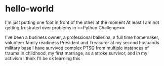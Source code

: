 # hello-world
I'm just putting one foot in front of the other at the moment
At least I am not getting frustrated over problems in ==Python Challenge==

I've been a business owner, a professional ballerina, a full time homemaker, volunteer family readiness President and Treasurer at my second husbands military base
I have survived complex PTSD from multiple instances of trauma in childhood, my first marriage, as a stroke survivor, and in my activism
I think I'll be ok learning this
